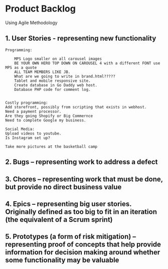 # Product Backlog
Using Agile Methodology

## 1. User Stories - representing new functionality

	Programming:

    	MPS Logo smaller on all carousel images
    	BE YOUR OWN HERO TOP DOWN ON CAROUSEL 4 with a different FONT use MPS as a quote
    	ALL TEAM MEMBERS LIKE JB.
    	What are we going to write in brand.html?????
    	Tablet and mobile responsive site.
    	Create database in Go Daddy web host.
    	Database PHP code for comment log.

	
    Costly programming:
	Add storefront, possibly from scripting that exists in webhost.
	Need a payment processor.
	Are they going Shopify or Big Commernce
	Need to complete Google my business.

    Social Media:
    Upload videos to youtube.
    Is Instagram set up?

    Take more pictures at the basketball camp
	
## 2. Bugs – representing work to address a defect

## 3. Chores – representing work that must be done, but provide no direct business value

## 4. Epics – representing big user stories. Originally defined as too big to fit in an iteration (the equivalent of a Scrum sprint)

## 5. Prototypes (a form of risk mitigation) – representing proof of concepts that help provide information for decision making around whether some functionality may be valuable
